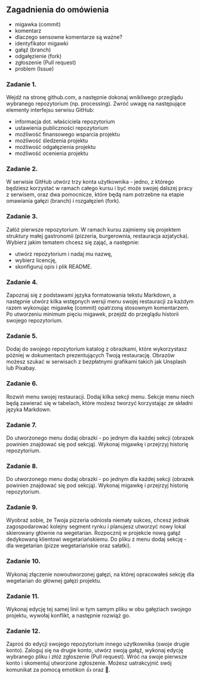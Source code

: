 
## Zagadnienia do omówienia
- migawka (commit)
- komentarz
- dlaczego sensowne komentarze są ważne?
- identyfikator migawki
- gałąź (branch)
- odgałęzienie (fork)
- zgłoszenie (Pull request)
- problem (Issue)

### Zadanie 1. 
Wejdź na stronę github.com, a następnie dokonaj wnikliwego przeglądu wybranego repozytorium (np. processing). Zwróć uwagę na następujące elementy interfejsu serwisu GitHub:
- informacja dot. właściciela repozytorium
- ustawienia publiczności repozytorium
- możliwość finansowego wsparcia projektu
- możliwość śledzenia projektu
- możliwość odgałęzienia projektu
- możliwość ocenienia projektu

### Zadanie 2.
W serwisie GitHub utwórz trzy konta użytkownika - jedno, z którego będziesz korzystać w ramach całego kursu i być może swojej dalszej pracy z serwisem, oraz dwa pomocnicze, które będą nam potrzebne na etapie omawiania gałęzi (branch) i rozgałęzień (fork).

### Zadanie 3. 
Załóż pierwsze repozytorium. W ramach kursu zajmiemy się projektem struktury małej gastronomii (pizzeria, burgerownia, restauracja azjatycka). Wybierz jakim tematem chcesz się zająć, a następnie: 
- utwórz repozytorium i nadaj mu nazwę,
- wybierz licencję, 
- skonfiguruj opis i plik README.

### Zadanie 4.
Zapoznaj się z podstawami języka formatowania tekstu Markdown, a następnie utwórz kilka wstępnych wersji menu swojej restauracji za każdym razem wykonując migawkę (commit) opatrzoną stosownym komentarzem. Po utworzeniu minimum pięciu migawek, przejdź do przeglądu historii swojego repozytorium.

### Zadanie 5.
Dodaj do swojego repozytorium katalog z obrazkami, które wykorzystasz później w dokumentach prezentujących Twoją restaurację. Obrazów możesz szukać w serwisach z bezpłatnymi grafikami takich jak Unsplash lub Pixabay.

### Zadanie 6. 
Rozwiń menu swojej restauracji. Dodaj kilka sekcji menu. Sekcje menu niech będą zawierać się w tabelach, które możesz tworzyć korzystając ze składni języka Markdown.

### Zadanie 7.
Do utworzonego menu dodaj obrazki - po jednym dla każdej sekcji (obrazek powinien znajdować się pod sekcją). Wykonaj migawkę i przejrzyj historię repozytorium. 

### Zadanie 8.
Do utworzonego menu dodaj obrazki - po jednym dla każdej sekcji (obrazek powinien znajdować się pod sekcją). Wykonaj migawkę i przejrzyj historię repozytorium. 

### Zadanie 9.
Wyobraź sobie, że Twoja pizzeria odniosła niemały sukces, chcesz jednak zagospodarować kolejny segment rynku i planujesz utworzyć nowy lokal skierowany głównie na wegetarian. 
Rozpocznij w projekcie nową gałąź dedykowaną klientowi wegetariańskiemu. Do pliku z menu dodaj sekcję - dla wegetarian (pizze wegetariańskie oraz sałatki). 

### Zadanie 10.
Wykonaj złączenie nowoutworzonej gałęzi, na której opracowałeś sekcję dla wegetarian do głównej gałęzi projektu. 

### Zadanie 11.
Wykonaj edycję tej samej linii w tym samym pliku w obu gałęziach swojego projektu, wywołaj konflikt, a następnie rozwiąż go. 

### Zadanie 12.
Zaproś do edycji swojego repozytorium innego użytkownika (swoje drugie konto). Zaloguj się na drugie konto, utwórz swoją gałąź, wykonaj edycję wybranego pliku i złóż zgłoszenie (Pull request). Wróć na swoje pierwsze konto i skomentuj utworzone zgłoszenie. Możesz uatrakcyjnić swój komunikat za pomocą emotikon :+1: oraz :ship:. 


